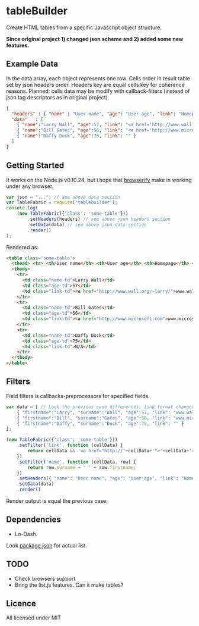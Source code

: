 tableBuilder
============

Create HTML tables from a specific Javascript object structure.

**Since original project 1) changed json scheme and 2) added some new features.**

## Example Data

In the data array, each object represents one row.
Cells order in result table set by json headers order. Headers key are equal cells key for coherence reasons.
Planned: cells data may be modify with callback-filters (instead of json tag descriptors as in original project).


```json
{
  "headers" : { "name" : "User name", "age": "User age", "link": "Homepage" },
  "data"   : [
    { "name":"Larry Wall", "age":57, "link": "<a href='http://www.wall.org/~larry/'>www.wall.org/~larry/</a>" },
    { "name":"Bill Gates", "age":56, "link": "<a href='http://www.microsoft.com'>www.microsoft.com</a>" },
    { "name":"Daffy Duck", "age":75, "link": "" }
  ]
}
```
## Getting Started
It works on the Node.js v0.10.24, but i hope that [browserify](//github.com/substack/node-browserify) make in working under any browser.

```javascript
var json = "..."; // see above data section
var TableFabric = require('tablebuilder');
console.log(
    (new TableFabric({'class': 'some-table'}))
        .setHeaders(headers) // see above json headers section
        .setData(data) // see above json data section
        .render()
);
```

Rendered as:
```html
<table class='some-table'>
  <thead> <tr> <th>User name</th> <th>User age</th> <th>Homepage</th> </tr> </thead>
  <tbody>
    <tr>
      <td class="name-td">Larry Wall</td>
      <td class="age-td">57</td>
      <td class="link-td"><a href="http://www.wall.org/~larry/">www.wall.org/~larry/</a></td>
    </tr>
    <tr>
      <td class="name-td">Bill Gates</td>
      <td class="age-td">56</td>
      <td class="link-td"><a href="http://www.microsoft.com">www.microsoft.com</a></td>
    </tr>
    <tr>
      <td class="name-td">Daffy Duck</td>
      <td class="age-td">75</td>
      <td class="link-td">N/A</td>
    </tr>
  </tbody>
</table>
```

## Filters
Field filters is callbacks-preprocessors for specified fields.

```javascript
var data = [ // Look the previous case differences: link format changed and name splitted into firstname and surname
    { "firstname":"Larry", "surname":"Wall", "age":57, "link": "www.wall.org/~larry/" },
    { "firstname":"Bill", "surname":"Gates", "age":56, "link": "www.microsoft.com" },
    { "firstname":"Daffy", "surname":"Duck", "age":75, "link": "" }
];

(new TableFabric({'class': 'some-table'}))
    .setFilter('link', function (cellData) {
        return cellData && '<a href="http://'+cellData+'">'+cellData+'</a>' || 'N/A';
    })
    .setFilter('name', function (cellData, row) {
        return row.surname + ' ' + row.firstname;
    })
    .setHeaders({ "name": "User name", "age": "User age", "link": "Homepage" })
    .setData(data)
    .render()
```

Render output is equal the previous case.

## Dependencies
* Lo-Dash.

Look [package.json](/package.json) for actual list.

## TODO
* Check browsers support
* Bring the list.js features. Can it make tables?

## Licence
All licensed under MIT